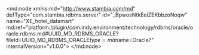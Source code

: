 <?xml version="1.0" encoding="UTF-8"?>
<md:node xmlns:md="http://www.stambia.com/md" defType="com.stambia.rdbms.server" id="_BpwosNtkEeiZEKbbzoNoqw" name="XE_hotel_datamart" md:ref="platform:/plugin/com.indy.environment/technology/rdbms/oracle/oracle.rdbms.md#UUID_MD_RDBMS_ORACLE?fileId=UUID_MD_RDBMS_ORACLE$type=md$name=Oracle?" internalVersion="v1.0.0">
  <attribute defType="com.stambia.rdbms.server.url" id="_K8le8NtkEeiZEKbbzoNoqw" value="jdbc:oracle:thin:@localhost:1521:XE"/>
  <attribute defType="com.stambia.rdbms.server.driver" id="_K8nUINtkEeiZEKbbzoNoqw" value="oracle.jdbc.driver.OracleDriver"/>
  <attribute defType="com.stambia.rdbms.server.user" id="_K8n7MNtkEeiZEKbbzoNoqw" value="SYSTEM"/>
  <attribute defType="com.stambia.rdbms.server.password" id="_K8n7MdtkEeiZEKbbzoNoqw" value="B06597DB1077A80133D3E17CF04E8BCB"/>
  <attribute defType="com.stambia.rdbms.server.module" id="_OX3r0HbFEeqWJJXkTfAvJw" value="Oracle"/>
  <node defType="com.stambia.rdbms.schema" id="_S69gUN69Eeigr-DIqVP22A" name="HOTEL_DATAMART">
    <attribute defType="com.stambia.rdbms.schema.name" id="_S7edsN69Eeigr-DIqVP22A" value="HOTEL_DATAMART"/>
    <attribute defType="com.stambia.rdbms.schema.rejectMask" id="_S7fEwN69Eeigr-DIqVP22A" value="R_[targetName]"/>
    <attribute defType="com.stambia.rdbms.schema.loadMask" id="_S7fEwd69Eeigr-DIqVP22A" value="L[number]_[targetName]"/>
    <attribute defType="com.stambia.rdbms.schema.integrationMask" id="_S7fr0N69Eeigr-DIqVP22A" value="I_[targetName]"/>
    <attribute defType="com.stambia.rdbms.schema.dataStoreFilter" id="_9gefQN69Eeigr-DIqVP22A" value=""/>
    <node defType="com.stambia.rdbms.datastore" id="_cS-Bof6zEei_Z8ilfPg9pw" name="JOB_HISTORY">
      <attribute defType="com.stambia.rdbms.datastore.name" id="_cS-osP6zEei_Z8ilfPg9pw" value="JOB_HISTORY"/>
      <attribute defType="com.stambia.rdbms.datastore.type" id="_cS-osv6zEei_Z8ilfPg9pw" value="TABLE"/>
      <node defType="com.stambia.rdbms.column" id="_caK10P6zEei_Z8ilfPg9pw" name="MATRICULE_NUMBER" position="1">
        <attribute defType="com.stambia.rdbms.column.name" id="_caK10f6zEei_Z8ilfPg9pw" value="MATRICULE_NUMBER"/>
        <attribute defType="com.stambia.rdbms.column.nullable" id="_caK10v6zEei_Z8ilfPg9pw" value="0"/>
        <attribute defType="com.stambia.rdbms.column.charByte" id="_caK10_6zEei_Z8ilfPg9pw" value="BYTE"/>
        <attribute defType="com.stambia.rdbms.column.type" id="_caK11P6zEei_Z8ilfPg9pw" value="VARCHAR2"/>
        <attribute defType="com.stambia.rdbms.column.size" id="_caK11f6zEei_Z8ilfPg9pw" value="5"/>
      </node>
      <node defType="com.stambia.rdbms.column" id="_caK11v6zEei_Z8ilfPg9pw" name="BEGIN_DATE" position="2">
        <attribute defType="com.stambia.rdbms.column.name" id="_caLc4P6zEei_Z8ilfPg9pw" value="BEGIN_DATE"/>
        <attribute defType="com.stambia.rdbms.column.nullable" id="_caLc4f6zEei_Z8ilfPg9pw" value="0"/>
        <attribute defType="com.stambia.rdbms.column.charByte" id="_caLc4v6zEei_Z8ilfPg9pw" value="BYTE"/>
        <attribute defType="com.stambia.rdbms.column.type" id="_caLc4_6zEei_Z8ilfPg9pw" value="DATE"/>
        <attribute defType="com.stambia.rdbms.column.size" id="_caLc5P6zEei_Z8ilfPg9pw" value="7"/>
      </node>
      <node defType="com.stambia.rdbms.column" id="_caLc5f6zEei_Z8ilfPg9pw" name="END_DATE" position="3">
        <attribute defType="com.stambia.rdbms.column.name" id="_caLc5v6zEei_Z8ilfPg9pw" value="END_DATE"/>
        <attribute defType="com.stambia.rdbms.column.nullable" id="_caLc5_6zEei_Z8ilfPg9pw" value="1"/>
        <attribute defType="com.stambia.rdbms.column.charByte" id="_caLc6P6zEei_Z8ilfPg9pw" value="BYTE"/>
        <attribute defType="com.stambia.rdbms.column.type" id="_caLc6f6zEei_Z8ilfPg9pw" value="DATE"/>
        <attribute defType="com.stambia.rdbms.column.size" id="_caLc6v6zEei_Z8ilfPg9pw" value="7"/>
      </node>
      <node defType="com.stambia.rdbms.column" id="_caLc6_6zEei_Z8ilfPg9pw" name="JOB_CODE" position="4">
        <attribute defType="com.stambia.rdbms.column.name" id="_caLc7P6zEei_Z8ilfPg9pw" value="JOB_CODE"/>
        <attribute defType="com.stambia.rdbms.column.nullable" id="_caLc7f6zEei_Z8ilfPg9pw" value="1"/>
        <attribute defType="com.stambia.rdbms.column.charByte" id="_caLc7v6zEei_Z8ilfPg9pw" value="BYTE"/>
        <attribute defType="com.stambia.rdbms.column.type" id="_caLc7_6zEei_Z8ilfPg9pw" value="VARCHAR2"/>
        <attribute defType="com.stambia.rdbms.column.size" id="_caLc8P6zEei_Z8ilfPg9pw" value="5"/>
      </node>
      <node defType="com.stambia.rdbms.pk" id="_ccNdMP6zEei_Z8ilfPg9pw" name="PK_JOB_HISTORY">
        <node defType="com.stambia.rdbms.colref" id="_ccNdMf6zEei_Z8ilfPg9pw" position="2">
          <attribute defType="com.stambia.rdbms.colref.ref" id="_ccNdMv6zEei_Z8ilfPg9pw" ref="#_caK11v6zEei_Z8ilfPg9pw?fileId=_BpwosNtkEeiZEKbbzoNoqw$type=md$name=BEGIN_DATE?"/>
        </node>
        <node defType="com.stambia.rdbms.colref" id="_ccOEQP6zEei_Z8ilfPg9pw" position="1">
          <attribute defType="com.stambia.rdbms.colref.ref" id="_ccOEQf6zEei_Z8ilfPg9pw" ref="#_caK10P6zEei_Z8ilfPg9pw?fileId=_BpwosNtkEeiZEKbbzoNoqw$type=md$name=MATRICULE_NUMBER?"/>
        </node>
      </node>
    </node>
    <node defType="com.stambia.rdbms.datastore" id="_oberkf6zEei_Z8ilfPg9pw" name="CUMUL_JOB">
      <attribute defType="com.stambia.rdbms.datastore.name" id="_oberkv6zEei_Z8ilfPg9pw" value="CUMUL_JOB"/>
      <attribute defType="com.stambia.rdbms.datastore.type" id="_oberk_6zEei_Z8ilfPg9pw" value="TABLE"/>
      <node defType="com.stambia.rdbms.column" id="_oiSeMP6zEei_Z8ilfPg9pw" name="MATRICULE_NUMBER" position="1">
        <attribute defType="com.stambia.rdbms.column.name" id="_oiSeMf6zEei_Z8ilfPg9pw" value="MATRICULE_NUMBER"/>
        <attribute defType="com.stambia.rdbms.column.nullable" id="_oiSeMv6zEei_Z8ilfPg9pw" value="0"/>
        <attribute defType="com.stambia.rdbms.column.charByte" id="_oiSeM_6zEei_Z8ilfPg9pw" value="BYTE"/>
        <attribute defType="com.stambia.rdbms.column.type" id="_oiSeNP6zEei_Z8ilfPg9pw" value="VARCHAR2"/>
        <attribute defType="com.stambia.rdbms.column.size" id="_oiSeNf6zEei_Z8ilfPg9pw" value="5"/>
      </node>
      <node defType="com.stambia.rdbms.column" id="_oiSeNv6zEei_Z8ilfPg9pw" name="BEGIN_DATE" position="2">
        <attribute defType="com.stambia.rdbms.column.name" id="_oiSeN_6zEei_Z8ilfPg9pw" value="BEGIN_DATE"/>
        <attribute defType="com.stambia.rdbms.column.nullable" id="_oiSeOP6zEei_Z8ilfPg9pw" value="0"/>
        <attribute defType="com.stambia.rdbms.column.charByte" id="_oiSeOf6zEei_Z8ilfPg9pw" value="BYTE"/>
        <attribute defType="com.stambia.rdbms.column.type" id="_oiSeOv6zEei_Z8ilfPg9pw" value="DATE"/>
        <attribute defType="com.stambia.rdbms.column.size" id="_oiSeO_6zEei_Z8ilfPg9pw" value="7"/>
      </node>
      <node defType="com.stambia.rdbms.column" id="_oiTFQP6zEei_Z8ilfPg9pw" name="END_DATE" position="3">
        <attribute defType="com.stambia.rdbms.column.name" id="_oiTFQf6zEei_Z8ilfPg9pw" value="END_DATE"/>
        <attribute defType="com.stambia.rdbms.column.nullable" id="_oiTFQv6zEei_Z8ilfPg9pw" value="1"/>
        <attribute defType="com.stambia.rdbms.column.charByte" id="_oiTFQ_6zEei_Z8ilfPg9pw" value="BYTE"/>
        <attribute defType="com.stambia.rdbms.column.type" id="_oiTFRP6zEei_Z8ilfPg9pw" value="DATE"/>
        <attribute defType="com.stambia.rdbms.column.size" id="_oiTFRf6zEei_Z8ilfPg9pw" value="7"/>
      </node>
      <node defType="com.stambia.rdbms.column" id="_oiTFRv6zEei_Z8ilfPg9pw" name="JOB_CODE" position="4">
        <attribute defType="com.stambia.rdbms.column.name" id="_oiTFR_6zEei_Z8ilfPg9pw" value="JOB_CODE"/>
        <attribute defType="com.stambia.rdbms.column.nullable" id="_oiTFSP6zEei_Z8ilfPg9pw" value="1"/>
        <attribute defType="com.stambia.rdbms.column.charByte" id="_oiTFSf6zEei_Z8ilfPg9pw" value="BYTE"/>
        <attribute defType="com.stambia.rdbms.column.type" id="_oiTFSv6zEei_Z8ilfPg9pw" value="VARCHAR2"/>
        <attribute defType="com.stambia.rdbms.column.size" id="_oiTFS_6zEei_Z8ilfPg9pw" value="5"/>
      </node>
      <node defType="com.stambia.rdbms.column" id="_oiTsUP6zEei_Z8ilfPg9pw" name="SUM_JOB_PERIOD" position="5">
        <attribute defType="com.stambia.rdbms.column.name" id="_oiTsUf6zEei_Z8ilfPg9pw" value="SUM_JOB_PERIOD"/>
        <attribute defType="com.stambia.rdbms.column.nullable" id="_oiTsUv6zEei_Z8ilfPg9pw" value="1"/>
        <attribute defType="com.stambia.rdbms.column.digits" id="_oiTsU_6zEei_Z8ilfPg9pw" value="0"/>
        <attribute defType="com.stambia.rdbms.column.charByte" id="_oiTsVP6zEei_Z8ilfPg9pw" value="BYTE"/>
        <attribute defType="com.stambia.rdbms.column.type" id="_oiTsVf6zEei_Z8ilfPg9pw" value="NUMBER"/>
        <attribute defType="com.stambia.rdbms.column.size" id="_oiTsVv6zEei_Z8ilfPg9pw" value="22"/>
      </node>
      <node defType="com.stambia.rdbms.pk" id="_okRbMP6zEei_Z8ilfPg9pw" name="PK_CUMUL_JOB">
        <node defType="com.stambia.rdbms.colref" id="_okRbMf6zEei_Z8ilfPg9pw" position="2">
          <attribute defType="com.stambia.rdbms.colref.ref" id="_okRbMv6zEei_Z8ilfPg9pw" ref="#_oiSeNv6zEei_Z8ilfPg9pw?fileId=_BpwosNtkEeiZEKbbzoNoqw$type=md$name=BEGIN_DATE?"/>
        </node>
        <node defType="com.stambia.rdbms.colref" id="_okRbM_6zEei_Z8ilfPg9pw" position="1">
          <attribute defType="com.stambia.rdbms.colref.ref" id="_okRbNP6zEei_Z8ilfPg9pw" ref="#_oiSeMP6zEei_Z8ilfPg9pw?fileId=_BpwosNtkEeiZEKbbzoNoqw$type=md$name=MATRICULE_NUMBER?"/>
        </node>
      </node>
    </node>
  </node>
</md:node>